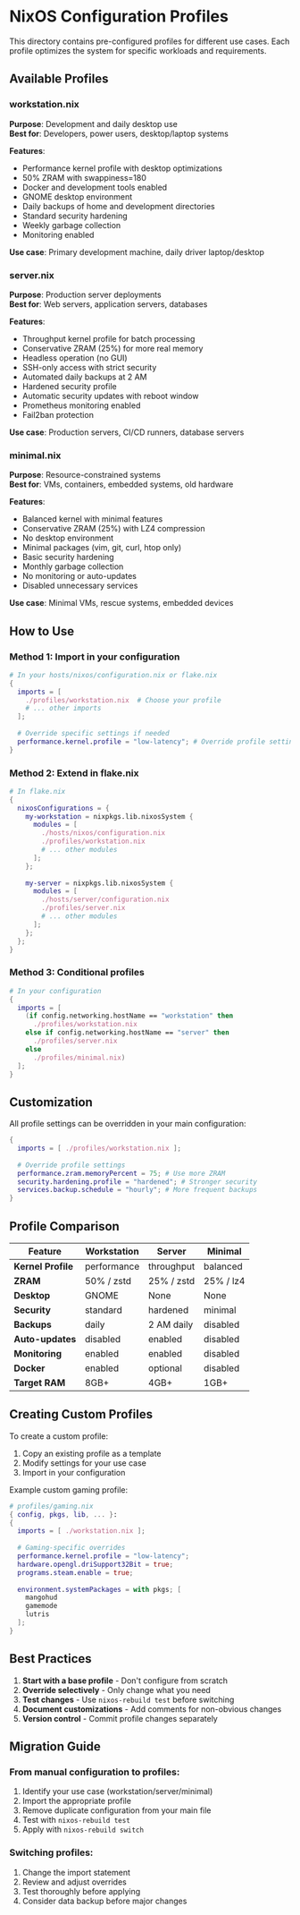 # NixOS Configuration Profiles

This directory contains pre-configured profiles for different use cases. Each profile optimizes the system for specific workloads and requirements.

## Available Profiles

### workstation.nix
**Purpose**: Development and daily desktop use  
**Best for**: Developers, power users, desktop/laptop systems

**Features**:
- Performance kernel profile with desktop optimizations
- 50% ZRAM with swappiness=180
- Docker and development tools enabled
- GNOME desktop environment
- Daily backups of home and development directories
- Standard security hardening
- Weekly garbage collection
- Monitoring enabled

**Use case**: Primary development machine, daily driver laptop/desktop

### server.nix
**Purpose**: Production server deployments  
**Best for**: Web servers, application servers, databases

**Features**:
- Throughput kernel profile for batch processing
- Conservative ZRAM (25%) for more real memory
- Headless operation (no GUI)
- SSH-only access with strict security
- Automated daily backups at 2 AM
- Hardened security profile
- Automatic security updates with reboot window
- Prometheus monitoring enabled
- Fail2ban protection

**Use case**: Production servers, CI/CD runners, database servers

### minimal.nix
**Purpose**: Resource-constrained systems  
**Best for**: VMs, containers, embedded systems, old hardware

**Features**:
- Balanced kernel with minimal features
- Conservative ZRAM (25%) with LZ4 compression
- No desktop environment
- Minimal packages (vim, git, curl, htop only)
- Basic security hardening
- Monthly garbage collection
- No monitoring or auto-updates
- Disabled unnecessary services

**Use case**: Minimal VMs, rescue systems, embedded devices

## How to Use

### Method 1: Import in your configuration

```nix
# In your hosts/nixos/configuration.nix or flake.nix
{
  imports = [
    ./profiles/workstation.nix  # Choose your profile
    # ... other imports
  ];
  
  # Override specific settings if needed
  performance.kernel.profile = "low-latency"; # Override profile setting
}
```

### Method 2: Extend in flake.nix

```nix
# In flake.nix
{
  nixosConfigurations = {
    my-workstation = nixpkgs.lib.nixosSystem {
      modules = [
        ./hosts/nixos/configuration.nix
        ./profiles/workstation.nix
        # ... other modules
      ];
    };
    
    my-server = nixpkgs.lib.nixosSystem {
      modules = [
        ./hosts/server/configuration.nix
        ./profiles/server.nix
        # ... other modules
      ];
    };
  };
}
```

### Method 3: Conditional profiles

```nix
# In your configuration
{
  imports = [
    (if config.networking.hostName == "workstation" then
      ./profiles/workstation.nix
    else if config.networking.hostName == "server" then
      ./profiles/server.nix
    else
      ./profiles/minimal.nix)
  ];
}
```

## Customization

All profile settings can be overridden in your main configuration:

```nix
{
  imports = [ ./profiles/workstation.nix ];
  
  # Override profile settings
  performance.zram.memoryPercent = 75; # Use more ZRAM
  security.hardening.profile = "hardened"; # Stronger security
  services.backup.schedule = "hourly"; # More frequent backups
}
```

## Profile Comparison

| Feature | Workstation | Server | Minimal |
|---------|------------|--------|---------|
| **Kernel Profile** | performance | throughput | balanced |
| **ZRAM** | 50% / zstd | 25% / zstd | 25% / lz4 |
| **Desktop** | GNOME | None | None |
| **Security** | standard | hardened | minimal |
| **Backups** | daily | 2 AM daily | disabled |
| **Auto-updates** | disabled | enabled | disabled |
| **Monitoring** | enabled | enabled | disabled |
| **Docker** | enabled | optional | disabled |
| **Target RAM** | 8GB+ | 4GB+ | 1GB+ |

## Creating Custom Profiles

To create a custom profile:

1. Copy an existing profile as a template
2. Modify settings for your use case
3. Import in your configuration

Example custom gaming profile:

```nix
# profiles/gaming.nix
{ config, pkgs, lib, ... }:
{
  imports = [ ./workstation.nix ];
  
  # Gaming-specific overrides
  performance.kernel.profile = "low-latency";
  hardware.opengl.driSupport32Bit = true;
  programs.steam.enable = true;
  
  environment.systemPackages = with pkgs; [
    mangohud
    gamemode
    lutris
  ];
}
```

## Best Practices

1. **Start with a base profile** - Don't configure from scratch
2. **Override selectively** - Only change what you need
3. **Test changes** - Use `nixos-rebuild test` before switching
4. **Document customizations** - Add comments for non-obvious changes
5. **Version control** - Commit profile changes separately

## Migration Guide

### From manual configuration to profiles:

1. Identify your use case (workstation/server/minimal)
2. Import the appropriate profile
3. Remove duplicate configuration from your main file
4. Test with `nixos-rebuild test`
5. Apply with `nixos-rebuild switch`

### Switching profiles:

1. Change the import statement
2. Review and adjust overrides
3. Test thoroughly before applying
4. Consider data backup before major changes